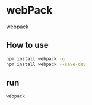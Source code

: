 # webPack
webpack

## How to use

```bash
npm install webpack -g
npm install webpack --save-dev
```
## run
```bash
webpack
```